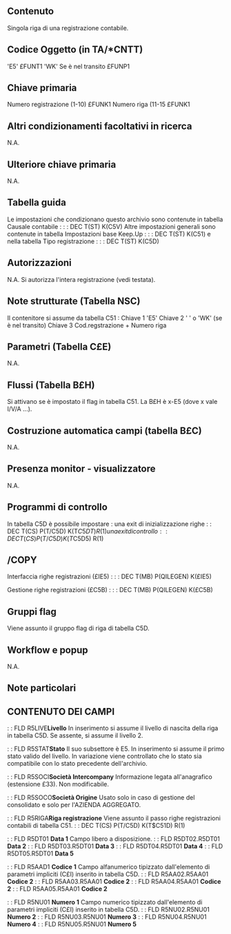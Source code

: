 ## Contenuto
Singola riga di una registrazione contabile.

## Codice Oggetto (in TA/\*CNTT)
 'E5'                               £FUNT1
 'WK' Se è nel transito             £FUNP1

## Chiave primaria
Numero registrazione  (1-10)        £FUNK1
Numero riga           (11-15        £FUNK1

## Altri condizionamenti facoltativi in ricerca
N.A.

## Ulteriore chiave primaria
N.A.

## Tabella guida
Le impostazioni che condizionano questo archivio sono contenute in tabella Causale contabile : 
 :  : DEC T(ST) K(C5V)
Altre impostazioni generali sono contenute in tabella Impostazioni base Keep.Up : 
 :  : DEC T(ST) K(C51)
e nella tabella Tipo registrazione : 
 :  : DEC T(ST) K(C5D)

## Autorizzazioni
N.A.
Si autorizza l'intera registrazione (vedi testata).

## Note strutturate (Tabella NSC)
Il contenitore si assume da tabella C51 : 
 Chiave 1 'E5'
 Chiave 2 ' ' o 'WK' (se è nel transito)
 Chiave 3 Cod.regstrazione + Numero riga

## Parametri (Tabella C£E)
N.A.

## Flussi (Tabella B£H)
Si attivano se è impostato il flag in tabella C51.
La B£H è x-E5 (dove x vale I/V/A ...).

## Costruzione automatica campi (tabella B£C)
N.A.

## Presenza monitor - visualizzatore
N.A.

## Programmi di controllo
In tabella C5D è possibile impostare : 
una exit di inizializzazione righe
 :  : DEC T(CS) P(T/C5D) K(T$C5DT) R(1)
una exit di controllo
 :  : DEC T(CS) P(T/C5D) K(T$C5D5) R(1)

## /COPY
Interfaccia righe registrazioni (£IE5) : 
 :  : DEC T(MB) P(QILEGEN) K(£IE5)

Gestione righe registrazioni (£C5B) : 
 :  : DEC T(MB) P(QILEGEN) K(£C5B)

## Gruppi flag
Viene assunto il gruppo flag di riga di tabella C5D.

## Workflow e popup
N.A.

## Note particolari

## CONTENUTO DEI CAMPI

 :  : FLD R5LIVE**Livello**
In inserimento si assume il livello di nascita della riga in tabella C5D.
Se assente, si assume il livello 2.

 :  : FLD R5STAT**Stato**
Il suo subsettore  è E5.
In inserimento si assume il primo stato valido del livello.
In variazione viene controllato che lo stato sia compatibile con lo stato precedente dell'archivio.

 :  : FLD R5SOCI**Società Intercompany**
Informazione legata all'anagrafico (estensione £33).
Non modificabile.

 :  : FLD R5SOCO**Società Origine**
Usato solo in caso di gestione del consolidato e solo per l'AZIENDA AGGREGATO.

 :  : FLD R5RIGA**Riga registrazione**
Viene assunto il passo righe registrazioni contabili di tabella C51.
 :  : DEC T(CS) P(T/C5D) K(T$C51D) R(1)

 :  : FLD R5DT01 **Data 1**
Campo libero a disposizione.
 :  : FLD R5DT02.R5DT01 **Data 2**
 :  : FLD R5DT03.R5DT01 **Data 3**
 :  : FLD R5DT04.R5DT01 **Data 4**
 :  : FLD R5DT05.R5DT01 **Data 5**

 :  : FLD R5AAD1 **Codice 1**
Campo alfanumerico tipizzato dall'elemento di parametri impliciti (C£I) inserito in tabella C5D.
 :  : FLD R5AA02.R5AA01 **Codice 2**
 :  : FLD R5AA03.R5AA01 **Codice 2**
 :  : FLD R5AA04.R5AA01 **Codice 2**
 :  : FLD R5AA05.R5AA01 **Codice 2**

 :  : FLD R5NU01 **Numero 1**
Campo numerico tipizzato dall'elemento di parametri impliciti (C£I) inserito in tabella C5D.
 :  : FLD R5NU02.R5NU01 **Numero 2**
 :  : FLD R5NU03.R5NU01 **Numero 3**
 :  : FLD R5NU04.R5NU01 **Numero 4**
 :  : FLD R5NU05.R5NU01 **Numero 5**

